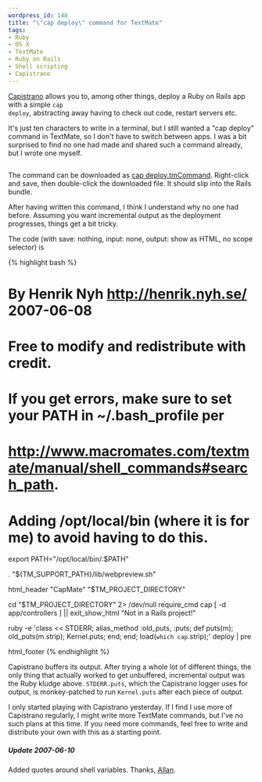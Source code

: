 ```yaml
--- 
wordpress_id: 148
title: "\"cap deploy\" command for TextMate"
tags: 
- Ruby
- OS X
- TextMate
- Ruby on Rails
- Shell scripting
- Capistrano
---
```

<a href="http://www.capify.org/">Capistrano</a> allows you to, among other things, deploy a Ruby on Rails app with a simple <code>cap deploy</code>, abstracting away having to check out code, restart servers etc.

It's just ten characters to write in a terminal, but I still wanted a "cap deploy" command in TextMate, so I don't have to switch between apps. I was a bit surprised to find no one had made and shared such a command already, but I wrote one myself.

<p class="center"><img src="http://henrik.nyh.se/uploads/capmate-deploy.png" alt="" /></p>

The command can be downloaded as <a href="http://henrik.nyh.se/uploads/cap%20deploy.tmCommand">cap deploy.tmCommand</a>. Right-click and save, then double-click the downloaded file. It should slip into the Rails bundle.

After having written this command, I think I understand why no one had before. Assuming you want incremental output as the deployment progresses, things get a bit tricky.

<!--more-->

The code (with save: nothing, input: none, output: show as HTML, no scope selector) is

{% highlight bash %}
# By Henrik Nyh <http://henrik.nyh.se/> 2007-06-08
# Free to modify and redistribute with credit.
#
# If you get errors, make sure to set your PATH in ~/.bash_profile per
# http://www.macromates.com/textmate/manual/shell_commands#search_path.
# Adding /opt/local/bin (where it is for me) to avoid having to do this.
export PATH="/opt/local/bin/:$PATH"

. "${TM_SUPPORT_PATH}/lib/webpreview.sh"

html_header "CapMate" "$TM_PROJECT_DIRECTORY"

cd "$TM_PROJECT_DIRECTORY" 2> /dev/null
require_cmd cap
[ -d app/controllers ] || exit_show_html "Not in a Rails project!"

ruby -e 'class << STDERR; alias_method :old_puts, :puts; def puts(m); old_puts(m.strip); Kernel.puts; end; end; load(`which cap`.strip);' deploy | pre

html_footer
{% endhighlight %}

Capistrano buffers its output. After trying a whole lot of different things, the only thing that actually worked to get unbuffered, incremental output was the Ruby kludge above. <code>STDERR.puts</code>, which the Capistrano logger uses for output, is monkey-patched to run <code>Kernel.puts</code> after each piece of output.

I only started playing with Capistrano yesterday. If I find I use more of Capistrano regularly, I might write more TextMate commands, but I've no such plans at this time. If you need more commands, feel free to write and distribute your own with this as a starting point.

<div class="updated">
<h5>Update 2007-06-10</h5>
Added quotes around shell variables. Thanks, <a href="http://macromates.com/">Allan</a>.
</div>
